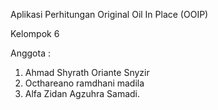Aplikasi Perhitungan Original Oil In Place (OOIP)
 
  Kelompok 6

  Anggota :
  1. Ahmad Shyrath Oriante Snyzir
  2. Octhareano ramdhani madila
  3. Alfa Zidan Agzuhra Samadi.
